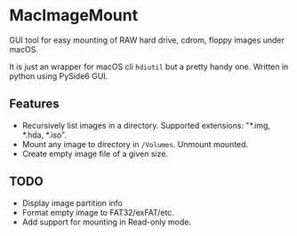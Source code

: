 # MacImageMount
GUI tool for easy mounting of RAW hard drive, cdrom, floppy images under macOS.

It is just an wrapper for macOS cli `hdiutil` but a pretty handy one.
Written in python using PySide6 GUI.

## Features
* Recursively list images in a directory. Supported extensions: "*.img, *.hda, *.iso".
* Mount any image to directory in `/Volumes`. Unmount mounted.
* Create empty image file of a given size.

## TODO
* Display image partition info
* Format empty image to FAT32/exFAT/etc.
* Add support for mounting in Read-only mode.
